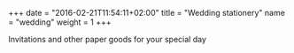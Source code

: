 +++
date = "2016-02-21T11:54:11+02:00"
title = "Wedding stationery"
name = "wedding"
weight = 1
+++

Invitations and other paper goods for your special day
